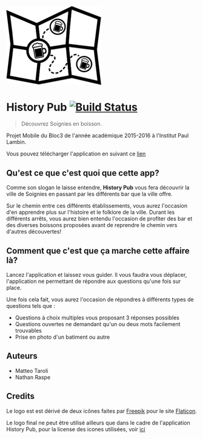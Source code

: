 <img src="logo.png" alt="Logo HistoryPub" width="250px"/>

# History Pub [![Build Status](https://travis-ci.org/Crapoo/HistoryPub.svg)](https://travis-ci.org/Crapoo/HistoryPub)
> Découvrez Soignies en boisson.

Projet Mobile du Bloc3 de l'année académique 2015-2016 à l'Institut Paul Lambin.

Vous pouvez télécharger l'application en suivant ce [lien](https://github.com/Crapoo/HistoryPub/releases/download/v1.0.0/HistoryPub.apk)

## Qu'est ce que c'est quoi que cette app?
Comme son slogan le laisse entendre, **History Pub** vous fera découvrir la ville de Soignies en passant par les différents bar que la ville offre.

Sur le chemin entre ces différents établissements, vous aurez l'occasion d'en apprendre plus sur l'histoire et le folklore de la ville. Durant les différents arrêts, vous aurez bien entendu l'occasion de profiter des bar et des diverses boissons proposées avant de reprendre le chemin vers d'autres découvertes!

## Comment que c'est que ça marche cette affaire là?
Lancez l'application et laissez vous guider. Il vous faudra vous déplacer, l'application ne permettant de répondre aux questions qu'une fois sur place.

Une fois cela fait, vous aurez l'occasion de répondres à différents types de questions tels que :

- Questions à choix multiples vous proposant 3 réponses possibles
- Questions ouvertes ne demandant qu'un ou deux mots facilement trouvables
- Prise en photo d'un batiment ou autre

## Auteurs
- Matteo Taroli
- Nathan Raspe

## Credits
Le logo est est dérivé de deux icônes faites par [Freepik](http://www.freepik.com/) pour le site [Flaticon](www.flaticon.com).

Le logo final ne peut être utilisé ailleurs que dans le cadre de l'application History Pub, pour la license des icones utilisées, voir [ici](http://cdn.flaticon.com/license/license.pdf)
